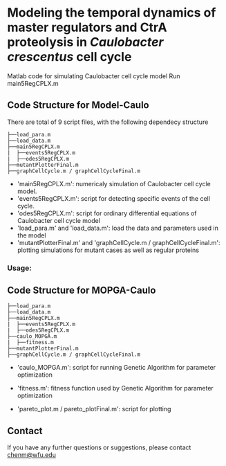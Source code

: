 # Modeling the temporal dynamics of master regulators and CtrA proteolysis in *Caulobacter crescentus* cell cycle

Matlab code for simulating Caulobacter cell cycle model 
Run main5RegCPLX.m

## Code Structure for Model-Caulo
There are total of 9 script files, with the following dependecy structure

    ├──load_para.m
    ├──load_data.m
    ├──main5RegCPLX.m
    |  ├──events5RegCPLX.m
    |  ├──odes5RegCPLX.m
    ├──mutantPlotterFinal.m
    ├──graphCellCycle.m / graphCellCycleFinal.m
    
- 'main5RegCPLX.m': numericaly simulation of Caulobacter cell cycle model.
- 'events5RegCPLX.m': script for detecting specific events of the cell cycle.
- 'odes5RegCPLX.m': script for ordinary differential equations of Caulobacter cell cycle model
- 'load_para.m' and 'load_data.m': load the data and parameters used in the model
- 'mutantPlotterFinal.m' and 'graphCellCycle.m / graphCellCycleFinal.m': plotting simulations for mutant cases as well as regular proteins

### Usage:

    
## Code Structure for MOPGA-Caulo

    ├──load_para.m
    ├──load_data.m
    ├──main5RegCPLX.m
    |  ├──events5RegCPLX.m
    |  ├──odes5RegCPLX.m
    ├──caulo_MOPGA.m
    |  ├──fitness.m
    ├──mutantPlotterFinal.m
    ├──graphCellCycle.m / graphCellCycleFinal.m

    
- 'caulo_MOPGA.m': script for running Genetic Algorithm for parameter optimization
- 'fitness.m': fitness function used by Genetic Algorithm for parameter optimization




- 'pareto_plot.m / pareto_plotFinal.m': script for plotting 




## Contact
If you have any further questions or suggestions, please contact chenm@wfu.edu
